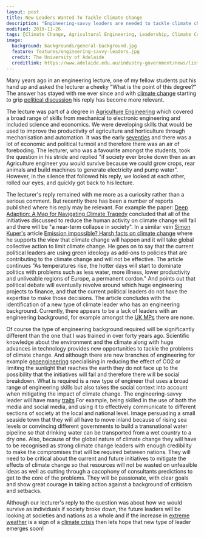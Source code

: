 ```yaml
---
layout: post
title: New Leaders Wanted To Tackle Climate Change
description: "Engineering-savvy leaders are needed to tackle climate change."
modified: 2019-11-26
tags: [Climate Change, Agricultural Engineering, Leadership, Climate Crisis]
image:
  background: backgrounds/general-background.jpg
  feature: features/engineering-savvy-leaders.jpg
  credit: The University of Adelaide
  creditlink: https://www.adelaide.edu.au/industry-government/news/list/2019/08/02/how-do-we-meet-our-climate-change-targets
---
```

Many years ago in an engineering lecture, one of my fellow students put his hand up and asked the lecturer a cheeky "What is the point of this degree?" The answer has stayed with me ever since and with [climate change](https://en.wikipedia.org/wiki/Climate_crisis) starting to grip [political discussion](https://en.wikipedia.org/wiki/Climate_crisis) his reply has become more relevant.

The lecture was part of a degree in [Agriculture Engineering](https://en.wikipedia.org/wiki/National_College_of_Agricultural_Engineering) which covered a broad range of skills from mechanical to electronic engineering and included science and economics. We were developing skills that would be used to improve the productivity of agriculture and horticulture through mechanisation and automation.  It was the early [seventies](https://www.telegraph.co.uk/finance/personalfinance/comment/9387510/1970s-Britain-Families-were-forced-to-tighten-their-belts-and-contend-with-high-inflation.html) and there was a lot of economic and political turmoil and therefore there was an air of foreboding. The lecturer, who was a favourite amongst the students, took the question in his stride and replied "if society ever broke down then as an Agriculture engineer you would survive because we could grow crops, rear animals and build machines to generate electricity and pump water".  However, in the silence that followed his reply, we looked at each other, rolled our eyes, and quickly got back to his lecture.

The lecturer's reply remained with me more as a curiosity rather than a serious comment. But recently there has been a number of reports published where his reply may be relevant. For example the paper: [Deep Adaption: A Map for Navigating Climate Tragedy](http://insight.cumbria.ac.uk/id/eprint/4166/) concluded that all of the initiatives discussed to reduce the human activity on climate change will fail and there will be "a near-term collapse in society". In a similar vein [Simon Kuper's](https://www.ft.com/simon-kuper) article [Emission impossible? Harsh facts on climate change](https://www.ft.com/content/d7ec60e6-9b9a-11e9-b8ce-8b459ed04726) where he supports the view that climate change will happen and it will take global collective action to limit climate change. He goes on to say that
the current political leaders are using green ideology as add-ons to policies that are contributing to the climate change and will not be effective. The article continues "As temperatures rise, the hotter days will start to dominate politics with problems such as less water, more illness, lower productivity and unliveable regions of Europe, a permanent cordon." And points out that political debate will eventually revolve around which huge engineering projects to finance, and that the current political leaders do not have the expertise to make those decisions.  The article concludes with the identification of a new type of climate leader who has an engineering background. Currently, there appears to be a lack of leaders with an engineering background, for example amongst the [UK MPs](https://researchbriefings.parliament.uk/ResearchBriefing/Summary/CBP-7483#fullreport) there are none.  

Of course the type of engineering background required will be significantly different than the one that I was trained in over forty years ago. Scientific knowledge about the environment and the climate along with huge advances in technology provides new opportunities to tackle the problems of climate change.  And although there are new branches of engineering for example [geoengineering](https://www.theguardian.com/environment/2011/feb/18/geo-engineering) specialising in reducing the effect of CO2 or limiting the sunlight that reaches the earth they do not face up to the possibility that the initiatives will fail and therefore there will be social breakdown. What is required is a new type of engineer that uses a broad range of engineering skills but also takes the social context into account when mitigating the impact of climate change. The engineering-savvy leader will have many [traits](https://www.supplychain247.com/article/six_leadership_traits_of_sir_winston_churchill) For example, being skilled in the use of both the media and social media, and using it to effectively communicate to different sections of society at the local and national level. Image persuading a small seaside town that they will all have to move inland because of rising sea levels or convincing different governments to build a transnational water pipeline so that drinking water can be transported from a wet country to a dry one.  Also, because of the global nature of climate change they will have to be recognised as strong climate change leaders with enough credibility to make the compromises that will be required between nations. They will need to be critical about the current and future initiatives to mitigate the effects of climate change so that resources will not be wasted on unfeasible ideas as well as cutting through a cacophony of consultants predictions to get to the core of the problems. They will be passionate, with clear goals and show great courage in taking action against a background of criticism and setbacks.

Although our lecturer's reply to the question was about how we would survive as individuals if society broke down, the future leaders will be looking at societies and nations as a whole and if the increase in [extreme weather](https://www.theguardian.com/world/natural-disasters) is a sign of a [climate crisis](https://en.wikipedia.org/wiki/Climate_crisis) then lets hope that new type of leader emerges soon!
